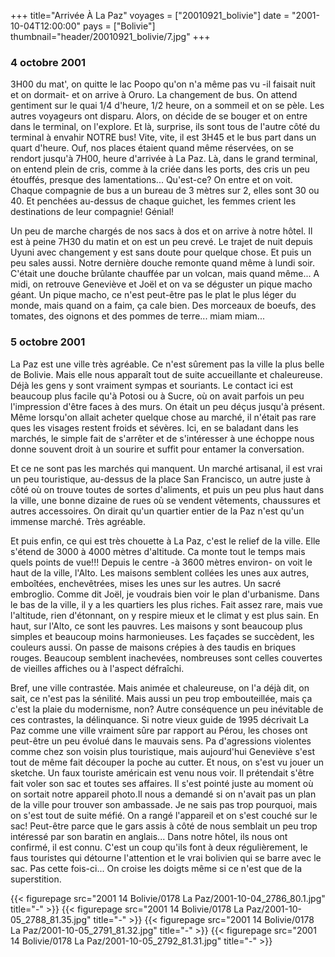 +++
title="Arrivée À La Paz"
voyages = ["20010921_bolivie"]
date = "2001-10-04T12:00:00"
pays = ["Bolivie"]
thumbnail="header/20010921_bolivie/7.jpg"
+++
### 4 octobre 2001

 3H00 du mat', on quitte le lac Poopo qu'on n'a même pas vu -il faisait nuit 
et on dormait- et on arrive à Oruro. La changement de bus. On attend gentiment 
sur le quai 1/4 d'heure, 1/2 heure, on a sommeil et on se pèle. Les autres voyageurs 
ont disparu. Alors, on décide de se bouger et on entre dans le terminal, on 
l'explore. Et là, surprise, ils sont tous de l'autre côté du terminal à envahir 
NOTRE bus! Vite, vite, il est 3H45 et le bus part dans un quart d'heure. Ouf, 
nos places étaient quand même réservées, on se rendort jusqu'à 7H00, heure d'arrivée 
à La Paz. Là, dans le grand terminal, on entend plein de cris, comme à la criée 
dans les ports, des cris un peu étouffés, presque des lamentations... Qu'est-ce? 
On entre et on voit. Chaque compagnie de bus a un bureau de 3 mètres sur 2, 
elles sont 30 ou 40. Et penchées au-dessus de chaque guichet, les femmes crient 
les destinations de leur compagnie! Génial! 

Un peu de marche chargés de nos sacs à dos et on arrive à notre hôtel. Il est 
à peine 7H30 du matin et on est un peu crevé. Le trajet de nuit depuis Uyuni 
avec changement y est sans doute pour quelque chose. Et puis un peu sales aussi. 
Notre dernière douche remonte quand même à lundi soir. C'était une douche brûlante 
chauffée par un volcan, mais quand même... A midi, on retrouve Geneviève et 
Joël et on va se déguster un pique macho géant. Un pique macho, ce n'est peut-être 
pas le plat le plus léger du monde, mais quand on a faim, ça cale bien. Des 
morceaux de boeufs, des tomates, des oignons et des pommes de terre... miam 
miam... 

### 5 octobre 2001

La Paz est une ville très agréable. Ce n'est sûrement pas la ville la plus 
belle de Bolivie. Mais elle nous apparaît tout de suite accueillante et chaleureuse. 
Déjà les gens y sont vraiment sympas et souriants. Le contact ici est beaucoup 
plus facile qu'à Potosi ou à Sucre, où on avait parfois un peu l'impression 
d'être faces à des murs. On était un peu déçus jusqu'à présent. Même lorsqu'on 
allait acheter quelque chose au marché, il n'était pas rare ques les visages 
restent froids et sévères. Ici, en se baladant dans les marchés, le simple fait 
de s'arrêter et de s'intéresser à une échoppe nous donne souvent droit à un 
sourire et suffit pour entamer la conversation.

Et ce ne sont pas les marchés qui manquent. Un marché artisanal, il est vrai 
un peu touristique, au-dessus de la place San Francisco, un autre juste à côté 
où on trouve toutes de sortes d'aliments, et puis un peu plus haut dans la ville, 
une bonne dizaine de rues où se vendent vêtements, chaussures et autres accessoires. 
On dirait qu'un quartier entier de la Paz n'est qu'un immense marché. Très agréable.

Et puis enfin, ce qui est très chouette à La Paz, c'est le relief de la ville. 
Elle s'étend de 3000 à 4000 mètres d'altitude. Ca monte tout le temps mais quels 
points de vue!!! Depuis le centre -à 3600 mètres environ- on voit le haut de 
la ville, l'Alto. Les maisons semblent collées les unes aux autres, emboîtées, 
enchevêtrées, mises les unes sur les autres. Un sacré embroglio. Comme dit Joël, 
je voudrais bien voir le plan d'urbanisme. Dans le bas de la ville, il y a les 
quartiers les plus riches. Fait assez rare, mais vue l'altitude, rien d'étonnant, 
on y respire mieux et le climat y est plus sain. En haut, sur l'Alto, ce sont 
les pauvres. Les maisons y sont beaucoup plus simples et beaucoup moins harmonieuses. 
Les façades se succèdent, les couleurs aussi. On passe de maisons crépies à 
des taudis en briques rouges. Beaucoup semblent inachevées, nombreuses sont 
celles couvertes de vieilles affiches ou à l'aspect défraîchi.

Bref, une ville contrastée. Mais animée et chaleureuse, on l'a déjà dit, on 
sait, ce n'est pas la sénilité. Mais aussi un peu trop embouteillée, mais ça 
c'est la plaie du modernisme, non? Autre conséquence un peu inévitable de ces 
contrastes, la délinquance. Si notre vieux guide de 1995 décrivait La Paz comme 
une ville vraiment sûre par rapport au Pérou, les choses ont peut-être un peu 
évolué dans le mauvais sens. Pa d'agressions violentes comme chez son voisin 
plus touristique, mais aujourd'hui Geneviève s'est tout de même fait découper 
la poche au cutter. Et nous, on s'est vu jouer un sketche. Un faux touriste 
américain est venu nous voir. Il prétendait s'être fait voler son sac et toutes 
ses affaires. Il s'est pointé juste au moment où on sortait notre appareil photo.Il 
nous a demandé si on n'avait pas un plan de la ville pour trouver son ambassade. 
Je ne sais pas trop pourquoi, mais on s'est tout de suite méfié. On a rangé 
l'appareil et on s'est couché sur le sac! Peut-être parce que le gars assis 
à côté de nous semblait un peu trop intéressé par son baratin en anglais... 
Dans notre hôtel, ils nous ont confirmé, il est connu. C'est un coup qu'ils 
font à deux régulièrement, le faus touristes qui détourne l'attention et le 
vrai bolivien qui se barre avec le sac. Pas cette fois-ci... On croise les doigts 
même si ce n'est que de la superstition. 


{{< figurepage src="2001 14 Bolivie/0178 La Paz/2001-10-04_2786_80.1.jpg" title="-"  >}}
{{< figurepage src="2001 14 Bolivie/0178 La Paz/2001-10-05_2788_81.35.jpg" title="-"  >}}
{{< figurepage src="2001 14 Bolivie/0178 La Paz/2001-10-05_2791_81.32.jpg" title="-"  >}}
{{< figurepage src="2001 14 Bolivie/0178 La Paz/2001-10-05_2792_81.31.jpg" title="-"  >}}


